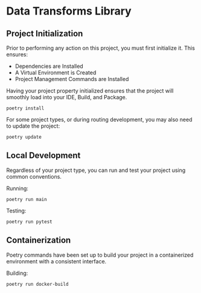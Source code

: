 # Data Transforms Library

## Project Initialization

Prior to performing any action on this project, you must first initialize it.  This ensures:

* Dependencies are Installed
* A Virtual Environment is Created
* Project Management Commands are Installed

Having your project property initialized ensures that the project will smoothly load into your IDE, Build, and Package.

```shell
poetry install
```

For some project types, or during routing development, you may also need to update the project:

```shell
poetry update
```

## Local Development 

Regardless of your project type, you can run and test your project using common conventions. 

Running:
```shell
poetry run main
```

Testing:
```shell
poetry run pytest
````

## Containerization

Poetry commands have been set up to build your project in a containerized environment with a consistent interface.

Building:
```shell
poetry run docker-build
```